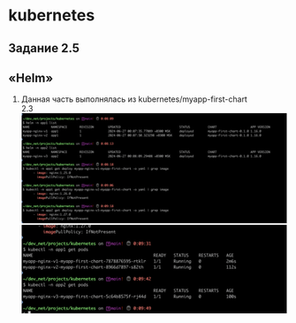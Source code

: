 # kubernetes
## Задание 2.5
## «Helm»
1. Данная часть выполнялась из kubernetes/myapp-first-chart
\
2.3
![Alt text](<Pasted Graphic 105.png>)
![pict2](<Pasted Graphic 106.png>)